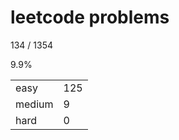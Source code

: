 # leetcode problems

134 / 1354

9.9%

|        |     |
| ------ | --- |
| easy   | 125  |
| medium | 9   |
| hard   | 0   |

